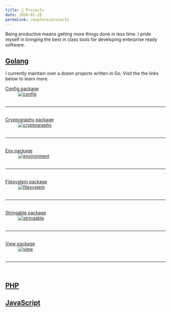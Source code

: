 ```yaml
---
title: 💼 Projects
date: 2020-01-25
permalink: /explore/projects
---
```


Being productive means getting more things done in less time. I pride myself in bringing the best in class tools for developing enterprise ready software.

## <a href="https://reglue4go.github.io" target="_blank">Golang</a>

I currently maintain over a dozen projects written in Go. Visit the the links below to learn more.

<dl>
  <dt>
  	<a href="https://reglue4go.github.io/config/" target="_blank">Config package</a>
 	<br/>
  </dt>
  <dd class="margin-0">
	<a href="https://reglue4go.github.io/config/" target="_blank">
		<img src="{{ '/assets/img/reglue4goConfig.png' | relative_url }}" alt="config" />
	</a>
  </dd>
  <br/><hr/><br/>

  <dt>
    <a href="https://reglue4go.github.io/cryptography/" target="_blank">Cryptography package</a>
  <br/>
  </dt>
  <dd class="margin-0">
  <a href="https://reglue4go.github.io/cryptography/" target="_blank">
    <img src="{{ '/assets/img/reglue4goCryptography.png' | relative_url }}" alt="cryptography" />
  </a>
  </dd>
  <br/><hr/><br/>

  <dt>
  	<a href="https://reglue4go.github.io/env/" target="_blank">Env package</a>
  	<br/>
  </dt>
  <dd class="margin-0">
	<a href="https://reglue4go.github.io/env/" target="_blank">
		<img src="{{ '/assets/img/reglue4goEnvironment.png' | relative_url }}" alt="environment" />
	</a>
  </dd>
  <br/><hr/><br/>

  <dt>
    <a href="https://reglue4go.github.io/filesystem/" target="_blank">Filesystem package</a>
  <br/>
  </dt>
  <dd class="margin-0">
  <a href="https://reglue4go.github.io/filesystem/" target="_blank">
    <img src="{{ '/assets/img/reglue4goFilesystem.png' | relative_url }}" alt="filesystem" />
  </a>
  </dd>
  <br/><hr/><br/>

  <dt>
  	<a href="https://reglue4go.github.io/stringable/" target="_blank">Stringable package</a>
 	<br/>
  </dt>
  <dd class="margin-0">
	<a href="https://reglue4go.github.io/stringable/" target="_blank">
		<img src="{{ '/assets/img/reglue4goStringable.png' | relative_url }}" alt="stringable" />
	</a>
  </dd>
  <br/><hr/><br/>

  <dt>
  	<a href="https://reglue4go.github.io/view/" target="_blank">View package</a>
 	<br/>
  </dt>
  <dd class="margin-0">
	<a href="https://reglue4go.github.io/view/" target="_blank">
		<img src="{{ '/assets/img/reglue4goView.png' | relative_url }}" alt="view" />
	</a>
  </dd>
  <br/><hr/><br/>

</dl>

## <a href="https://github.com/reglue4php" target="_blank">PHP</a>

## <a href="https://github.com/reglue4js" target="_blank">JavaScript</a>
